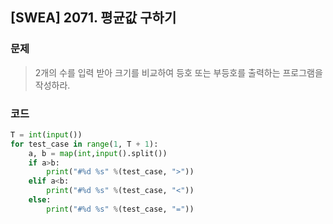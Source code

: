 ## [SWEA] 2071. 평균값 구하기

### 문제

> 2개의 수를 입력 받아 크기를 비교하여 등호 또는 부등호를 출력하는 프로그램을 작성하라.

### 코드

```python
T = int(input())
for test_case in range(1, T + 1):
    a, b = map(int,input().split())
    if a>b:
        print("#%d %s" %(test_case, ">"))
    elif a<b:
        print("#%d %s" %(test_case, "<"))
    else:
        print("#%d %s" %(test_case, "="))
```


